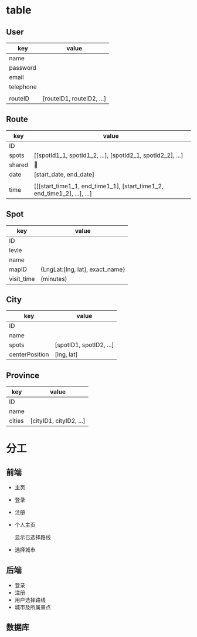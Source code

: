 # table

## User
| key | value |
| --- | --- |
| name  |   |
| password |  |
| email ||
| telephone ||
|   |   |
| routeID  | [routeID1, routeID2, ...] |

## Route
| key | value |
| --- | --- |
| ID  |   |
| spots | [[spotId1\_1, spotId1\_2, ...], [spotId2\_1, spotId2\_2], ...]|
| shared |
| date |[start\_date, end\_date]
||
| time  | [[[start\_time1\_1, end\_time1\_1], [start\_time1\_2, end\_time1\_2], ...], ...] |

## Spot
| key | value |
| --- | --- |
| ID  |   |
| levle ||
| name |   |
| mapID  | {LngLat:[lng, lat], exact_name} |
| visit_time  | (minutes)  |

## City
| key | value |
| --- | --- |
| ID  |   |
| name |   |
| spots  |  [spotID1, spotID2, ...] |
| centerPosition | [lng, lat] |

## Province
| key | value |
| --- | --- |
| ID  |   |
| name |   |
| cities | [cityID1, cityID2, ...] |


# 分工
## 前端
+ 主页
+ 登录
+ 注册
+ 个人主页  

	显示已选择路线

+ 选择城市

## 后端
+ 登录
+ 注册
+ 用户选择路线
+ 城市及所属景点

## 数据库
